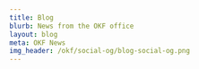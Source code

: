 ```yaml
---
title: Blog
blurb: News from the OKF office
layout: blog
meta: OKF News
img_header: /okf/social-og/blog-social-og.png
---
```

